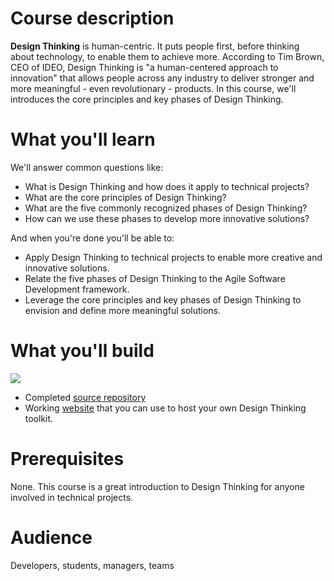 # Course description
**Design Thinking** is human-centric. It puts people first, before thinking about technology, to enable them to achieve more.  According to Tim Brown, CEO of IDEO, Design Thinking is "a human-centered approach to innovation" that allows people across any industry to deliver stronger and more meaningful - even revolutionary - products.  In this course, we'll introduces the core principles and key phases of Design Thinking.


# What you'll learn

We'll answer common questions like:
- What is Design Thinking and how does it apply to technical projects?
- What are the core principles of Design Thinking?
- What are the five commonly recognized phases of Design Thinking?
- How can we use these phases to develop more innovative solutions?

And when you're done you'll be able to:
- Apply Design Thinking to technical projects to enable more creative and innovative solutions.
- Relate the five phases of Design Thinking to the Agile Software Development framework.
- Leverage the core principles and key phases of Design Thinking to envision and define more meaningful solutions.

# What you'll build

<p align="left">
  <img src="https://user-images.githubusercontent.com/57373296/76035130-b5a6a680-5f0e-11ea-9b69-d0751e1674e9.png" >

</p>

- Completed [source repository](https://github.com/lmkeston/empathy-dev)
- Working [website](https://lmkeston.github.io/empathy-dev/) that you can use to host your own Design Thinking toolkit.

# Prerequisites
None. This course is a great introduction to Design Thinking for anyone involved in technical projects.

# Audience

Developers, students, managers, teams
